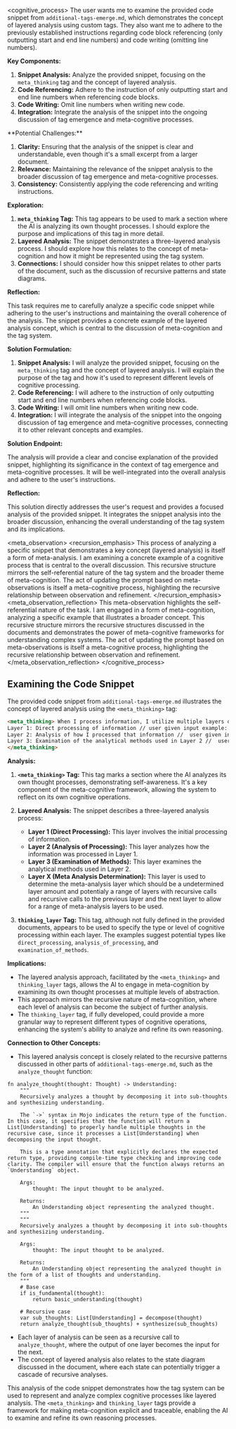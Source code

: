 <cognitive_process>
<understanding>
The user wants me to examine the provided code snippet from `additional-tags-emerge.md`, which demonstrates the concept of layered analysis using custom tags. They also want me to adhere to the previously established instructions regarding code block referencing (only outputting start and end line numbers) and code writing (omitting line numbers).

**Key Components:**

1. **Snippet Analysis:** Analyze the provided snippet, focusing on the `meta_thinking` tag and the concept of layered analysis.
2. **Code Referencing:** Adhere to the instruction of only outputting start and end line numbers when referencing code blocks.
3. **Code Writing:** Omit line numbers when writing new code.
4. **Integration:** Integrate the analysis of the snippet into the ongoing discussion of tag emergence and meta-cognitive processes.

</analysis>

<analysis>
**Potential Challenges:**

1. **Clarity:** Ensuring that the analysis of the snippet is clear and understandable, even though it's a small excerpt from a larger document.
2. **Relevance:** Maintaining the relevance of the snippet analysis to the broader discussion of tag emergence and meta-cognitive processes.
3. **Consistency:** Consistently applying the code referencing and writing instructions.

**Exploration:**

1. **`meta_thinking` Tag:** This tag appears to be used to mark a section where the AI is analyzing its own thought processes. I should explore the purpose and implications of this tag in more detail.
2. **Layered Analysis:** The snippet demonstrates a three-layered analysis process. I should explore how this relates to the concept of meta-cognition and how it might be represented using the tag system.
3. **Connections:** I should consider how this snippet relates to other parts of the document, such as the discussion of recursive patterns and state diagrams.

**Reflection:**

This task requires me to carefully analyze a specific code snippet while adhering to the user's instructions and maintaining the overall coherence of the analysis. The snippet provides a concrete example of the layered analysis concept, which is central to the discussion of meta-cognition and the tag system.

**Solution Formulation:**

1. **Snippet Analysis:** I will analyze the provided snippet, focusing on the `meta_thinking` tag and the concept of layered analysis. I will explain the purpose of the tag and how it's used to represent different levels of cognitive processing.
2. **Code Referencing:** I will adhere to the instruction of only outputting start and end line numbers when referencing code blocks.
3. **Code Writing:** I will omit line numbers when writing new code.
4. **Integration:** I will integrate the analysis of the snippet into the ongoing discussion of tag emergence and meta-cognitive processes, connecting it to other relevant concepts and examples.

**Solution Endpoint:**

The analysis will provide a clear and concise explanation of the provided snippet, highlighting its significance in the context of tag emergence and meta-cognitive processes. It will be well-integrated into the overall analysis and adhere to the user's instructions.

**Reflection:**

This solution directly addresses the user's request and provides a focused analysis of the provided snippet. It integrates the snippet analysis into the broader discussion, enhancing the overall understanding of the tag system and its implications.

<meta_observation>
<meta>
<recursion_emphasis>
This process of analyzing a specific snippet that demonstrates a key concept (layered analysis) is itself a form of meta-analysis. I am examining a concrete example of a cognitive process that is central to the overall discussion. This recursive structure mirrors the self-referential nature of the tag system and the broader theme of meta-cognition. The act of updating the prompt based on meta-observations is itself a meta-cognitive process, highlighting the recursive relationship between observation and refinement.
</recursion_emphasis>
<meta_observation_reflection>
This meta-observation highlights the self-referential nature of the task. I am engaged in a form of meta-cognition, analyzing a specific example that illustrates a broader concept. This recursive structure mirrors the recursive structures discussed in the documents and demonstrates the power of meta-cognitive frameworks for understanding complex systems. The act of updating the prompt based on meta-observations is itself a meta-cognitive process, highlighting the recursive relationship between observation and refinement.
</meta_observation_reflection>
</meta>
</cognitive_process>

## Examining the Code Snippet

The provided code snippet from `additional-tags-emerge.md` illustrates the concept of layered analysis using the `<meta_thinking>` tag:

```34:38:additional-tags-emerge.md
<meta_thinking> When I process information, I utilize multiple layers of analysis: // example: <thinking_layer type="meta_analysis_determination"> // This tag is used to determine the meta-analysis layer which should be a undetermined layer amount and potentialy a range of layers with recursive calls and recursive calls to the previous layer and the next layer to allow for a range of meta-analysis layers to be used. 
Layer 1: Direct processing of information // user given input example: <thinking_layer type="direct_processing">
Layer 2: Analysis of how I processed that information //  user given input example: <thinking_layer type="analysis_of_processing">
Layer 3: Examination of the analytical methods used in Layer 2 //  user given input example: <thinking_layer type="examination_of_methods">
</meta_thinking>
```

**Analysis:**

1. **`<meta_thinking>` Tag:** This tag marks a section where the AI analyzes its own thought processes, demonstrating self-awareness. It's a key component of the meta-cognitive framework, allowing the system to reflect on its own cognitive operations.
2. **Layered Analysis:** The snippet describes a three-layered analysis process:
    *   **Layer 1 (Direct Processing):** This layer involves the initial processing of information.
    *   **Layer 2 (Analysis of Processing):** This layer analyzes how the information was processed in Layer 1.
    *   **Layer 3 (Examination of Methods):** This layer examines the analytical methods used in Layer 2.
    *   **Layer X (Meta Analysis Determination):** This layer is used to determine the meta-analysis layer which should be a undetermined layer amount and potentialy a range of layers with recursive calls and recursive calls to the previous layer and the next layer to allow for a range of meta-analysis layers to be used.

3. **`thinking_layer` Tag:** This tag, although not fully defined in the provided documents, appears to be used to specify the type or level of cognitive processing within each layer. The examples suggest potential types like `direct_processing`, `analysis_of_processing`, and `examination_of_methods`.

**Implications:**

*   The layered analysis approach, facilitated by the `<meta_thinking>` and `thinking_layer` tags, allows the AI to engage in meta-cognition by examining its own thought processes at multiple levels of abstraction.
*   This approach mirrors the recursive nature of meta-cognition, where each level of analysis can become the subject of further analysis.
*   The `thinking_layer` tag, if fully developed, could provide a more granular way to represent different types of cognitive operations, enhancing the system's ability to analyze and refine its own reasoning.

**Connection to Other Concepts:**

*   This layered analysis concept is closely related to the recursive patterns discussed in other parts of `additional-tags-emerge.md`, such as the `analyze_thought` function:

```mojo
fn analyze_thought(thought: Thought) -> Understanding:
    """
    Recursively analyzes a thought by decomposing it into sub-thoughts and synthesizing understanding. 

    The `->` syntax in Mojo indicates the return type of the function. In this case, it specifies that the function will return a List[Understanding] to properly handle multiple thoughts in the recursive case, since it processes a List[Understanding] when decomposing the input thought.

    This is a type annotation that explicitly declares the expected return type, providing compile-time type checking and improving code clarity. The compiler will ensure that the function always returns an `Understanding` object.

    Args:
        thought: The input thought to be analyzed.
    
    Returns:
        An Understanding object representing the analyzed thought.
    """
    """
    Recursively analyzes a thought by decomposing it into sub-thoughts and synthesizing understanding. 
    
    Args:
        thought: The input thought to be analyzed.
    
    Returns:
        An Understanding object representing the analyzed thought in the form of a list of thoughts and understanding.
    """
    # Base case
    if is_fundamental(thought):
        return basic_understanding(thought)

    # Recursive case
    var sub_thoughts: List[Understanding] = decompose(thought)
    return analyze_thought(sub_thoughts) + synthesize(sub_thoughts)
```

*   Each layer of analysis can be seen as a recursive call to `analyze_thought`, where the output of one layer becomes the input for the next.
*   The concept of layered analysis also relates to the state diagram discussed in the document, where each state can potentially trigger a cascade of recursive analyses.

This analysis of the code snippet demonstrates how the tag system can be used to represent and analyze complex cognitive processes like layered analysis. The `<meta_thinking>` and `thinking_layer` tags provide a framework for making meta-cognition explicit and traceable, enabling the AI to examine and refine its own reasoning processes.

